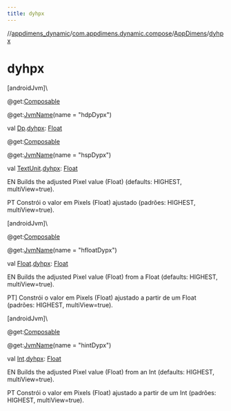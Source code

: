 ```yaml
---
title: dyhpx
---
```

//[appdimens_dynamic](../../../index.html)/[com.appdimens.dynamic.compose](../index.html)/[AppDimens](index.html)/[dyhpx](dyhpx.html)



# dyhpx



[androidJvm]\




@get:[Composable](https://developer.android.com/reference/kotlin/androidx/compose/runtime/Composable.html)



@get:[JvmName](https://kotlinlang.org/api/core/kotlin-stdlib/kotlin.jvm/-jvm-name/index.html)(name = &quot;hdpDypx&quot;)



val [Dp](https://developer.android.com/reference/kotlin/androidx/compose/ui/unit/Dp.html).[dyhpx](dyhpx.html): [Float](https://kotlinlang.org/api/core/kotlin-stdlib/kotlin/-float/index.html)





@get:[Composable](https://developer.android.com/reference/kotlin/androidx/compose/runtime/Composable.html)



@get:[JvmName](https://kotlinlang.org/api/core/kotlin-stdlib/kotlin.jvm/-jvm-name/index.html)(name = &quot;hspDypx&quot;)



val [TextUnit](https://developer.android.com/reference/kotlin/androidx/compose/ui/unit/TextUnit.html).[dyhpx](dyhpx.html): [Float](https://kotlinlang.org/api/core/kotlin-stdlib/kotlin/-float/index.html)



EN Builds the adjusted Pixel value (Float) (defaults: HIGHEST, multiView=true).



PT Constrói o valor em Pixels (Float) ajustado (padrões: HIGHEST, multiView=true).





[androidJvm]\




@get:[Composable](https://developer.android.com/reference/kotlin/androidx/compose/runtime/Composable.html)



@get:[JvmName](https://kotlinlang.org/api/core/kotlin-stdlib/kotlin.jvm/-jvm-name/index.html)(name = &quot;hfloatDypx&quot;)



val [Float](https://kotlinlang.org/api/core/kotlin-stdlib/kotlin/-float/index.html).[dyhpx](dyhpx.html): [Float](https://kotlinlang.org/api/core/kotlin-stdlib/kotlin/-float/index.html)



EN Builds the adjusted Pixel value (Float) from a Float (defaults: HIGHEST, multiView=true).



PT] Constrói o valor em Pixels (Float) ajustado a partir de um Float (padrões: HIGHEST, multiView=true).





[androidJvm]\




@get:[Composable](https://developer.android.com/reference/kotlin/androidx/compose/runtime/Composable.html)



@get:[JvmName](https://kotlinlang.org/api/core/kotlin-stdlib/kotlin.jvm/-jvm-name/index.html)(name = &quot;hintDypx&quot;)



val [Int](https://kotlinlang.org/api/core/kotlin-stdlib/kotlin/-int/index.html).[dyhpx](dyhpx.html): [Float](https://kotlinlang.org/api/core/kotlin-stdlib/kotlin/-float/index.html)



EN Builds the adjusted Pixel value (Float) from an Int (defaults: HIGHEST, multiView=true).



PT Constrói o valor em Pixels (Float) ajustado a partir de um Int (padrões: HIGHEST, multiView=true).



